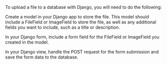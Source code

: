 To upload a file to a database with Django, you will need to do the following:

Create a model in your Django app to store the file. This model should include a FileField or ImageField to store the file, as well as any additional fields you want to include, such as a title or description.

In your Django form, include a form field for the FileField or ImageField you created in the model.

In your Django view, handle the POST request for the form submission and save the form data to the database.